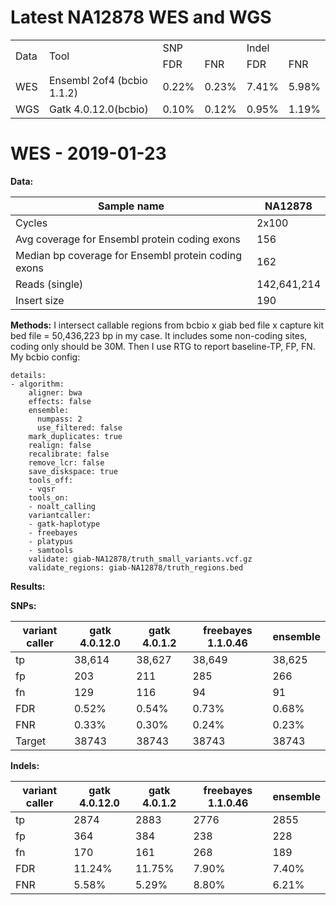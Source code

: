 # Latest NA12878 WES and WGS
<table>
    <tr><td rowspan="2">Data</td><td rowspan="2">Tool</td><td colspan="2">SNP</td><td colspan="2">Indel</td></tr>
    <tr><td>FDR</td><td>FNR</td><td>FDR</td><td>FNR</td></tr>
    <tr><td>WES</td><td>Ensembl 2of4 (bcbio 1.1.2)</td><td>0.22%</td><td>0.23%</td><td>7.41%</td><td>5.98%</td></tr>
    <tr><td>WGS</td><td>Gatk 4.0.12.0(bcbio)</td><td>0.10%</td><td>0.12%</td><td>0.95%</td><td>1.19%</td></tr>
</table>

# WES - 2019-01-23

**Data:**

|Sample name|NA12878|
|------------------|-------------|
|Cycles|2x100|
|Avg coverage for Ensembl protein coding exons|156|
|Median bp coverage for Ensembl protein coding exons|162|
|Reads (single)|142,641,214|
|Insert size|190|

**Methods:**
I intersect callable regions from bcbio x giab bed file x capture kit bed file = 50,436,223 bp in my case. It includes some non-coding sites, coding only should be 30M. Then I use RTG to report baseline-TP, FP, FN. 
My bcbio config:
```
details:
- algorithm:
    aligner: bwa
    effects: false
    ensemble:
      numpass: 2
      use_filtered: false
    mark_duplicates: true
    realign: false
    recalibrate: false
    remove_lcr: false
    save_diskspace: true
    tools_off:
    - vqsr
    tools_on:
    - noalt_calling
    variantcaller:
    - gatk-haplotype
    - freebayes
    - platypus
    - samtools
    validate: giab-NA12878/truth_small_variants.vcf.gz
    validate_regions: giab-NA12878/truth_regions.bed
```

**Results:**

**SNPs:**

variant caller | gatk  4.0.12.0 | gatk  4.0.1.2 | freebayes  1.1.0.46 | ensemble
-- | -- | -- | -- | --
tp | 38,614 | 38,627 | 38,649 | 38,625
fp | 203 | 211 | 285 | 266
fn | 129 | 116 | 94 | 91
FDR | 0.52% | 0.54% | 0.73% | 0.68%
FNR | 0.33% | 0.30% | 0.24% | 0.23%
Target | 38743 | 38743 | 38743 | 38743

**Indels:**

variant caller | gatk  4.0.12.0 | gatk  4.0.1.2 | freebayes  1.1.0.46 | ensemble
-- | -- | -- | -- | --
tp | 2874 | 2883 | 2776 | 2855
fp | 364 | 384 | 238 | 228
fn | 170 | 161 | 268 | 189
FDR | 11.24% | 11.75% | 7.90% | 7.40%
FNR | 5.58% | 5.29% | 8.80% | 6.21%
